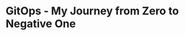 # GitOps - My Journey from Zero to Negative One

<!--


we can't have nive things


At the dawn of time, when times were harsh,
an APPLICATION
	runs on a MACHINE
=> "It works on my machine"

then, after decoupling the application from the machine,
an APPLICATION
	runs on an OS
		that operates a MACHINE
=> "It works on my OS"

because we still thought the application was too close from the machine (and because applications started having expectations about the underlying OS)
an APPLICATION
	runs on GUEST OS
		in a VM
			on a HOST OS
				that operates the MACHINE
=> "It works in my VM"

when virtual machines got too slow for our speed greed,
an APPLICATION
	runs on HALF AN OS
		isolated in a CONTAINER
			sharing its other half with a HOST OS
				that operates the MACHINE
=> "It works in my container"

but, thanks the gods, today,
an APPLICATION
	runs on HALF AN OS
		isolated in its CONTAINER
			wrapped by a POD
				part of a REPLICA SET
					managed by a DEPLOYMENT
						running on KUBERNETES-FIRST OS
							in a VM (you really didn't think they'd go away so easily)
								forming a CLUSTER
									provisioned in the CLOUD
=> "It works on my cluster"

Application release management has never been so streamlined.

-->
